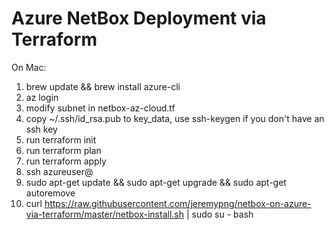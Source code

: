 # Azure NetBox Deployment via Terraform

On Mac:

1. brew update && brew install azure-cli
2. az login
3. modify subnet in netbox-az-cloud.tf
4. copy ~/.ssh/id_rsa.pub to key_data, use ssh-keygen if you don't have an ssh key
4. run terraform init
5. run terraform plan
6. run terraform apply
7. ssh azureuser@<ip output by apply>
8. sudo apt-get update && sudo apt-get upgrade && sudo apt-get autoremove
9. curl https://raw.githubusercontent.com/jeremypng/netbox-on-azure-via-terraform/master/netbox-install.sh | sudo su - bash

